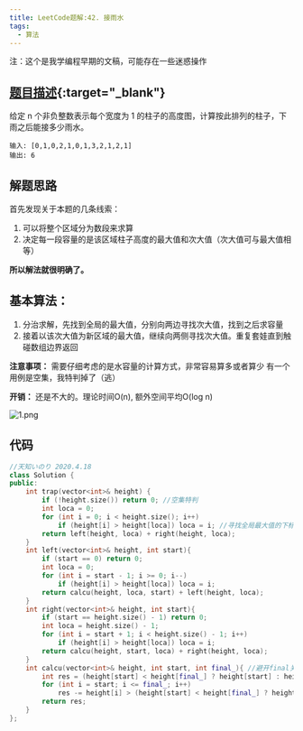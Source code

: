 ```yaml
---
title: LeetCode题解:42. 接雨水
tags: 
  - 算法
---
```


注：这个是我学编程早期的文稿，可能存在一些迷惑操作

## [题目描述](https://leetcode-cn.com/problems/trapping-rain-water/){:target="_blank"}

给定 n 个非负整数表示每个宽度为 1 的柱子的高度图，计算按此排列的柱子，下雨之后能接多少雨水。

```
输入: [0,1,0,2,1,0,1,3,2,1,2,1]
输出: 6
```

## 解题思路

首先发现关于本题的几条线索：

1. 可以将整个区域分为数段来求算
2. 决定每一段容量的是该区域柱子高度的最大值和次大值（次大值可与最大值相等）

**所以解法就很明确了。**

## 基本算法：

1. 分治求解，先找到全局的最大值，分别向两边寻找次大值，找到之后求容量
2. 接着以该次大值为新区域的最大值，继续向两侧寻找次大值。重复套娃直到触碰数组边界返回

**注意事项：**
需要仔细考虑的是水容量的计算方式，非常容易算多或者算少
有一个用例是空集，我特判掉了（逃）

**开销：**
还是不大的。理论时间O(n), 额外空间平均O(log n)  

![1.png](https://pic.leetcode-cn.com/41503a30d44abfc195621705c97489f07d2e8c4f37c8f9bd4d5a6a8897457828-1.png)

## 代码
  
```cpp  
//天知いのり 2020.4.18
class Solution {
public:
    int trap(vector<int>& height) {
        if (!height.size()) return 0; //空集特判
        int loca = 0;
        for (int i = 0; i < height.size(); i++)
            if (height[i] > height[loca]) loca = i; //寻找全局最大值的下标
        return left(height, loca) + right(height, loca);
    }
    int left(vector<int>& height, int start){
        if (start == 0) return 0;
        int loca = 0;
        for (int i = start - 1; i >= 0; i--)
            if (height[i] > height[loca]) loca = i;
        return calcu(height, loca, start) + left(height, loca);
    }
    int right(vector<int>& height, int start){
        if (start == height.size() - 1) return 0;
        int loca = height.size() - 1;
        for (int i = start + 1; i < height.size() - 1; i++)
            if (height[i] > height[loca]) loca = i;
        return calcu(height, start, loca) + right(height, loca);
    }
    int calcu(vector<int>& height, int start, int final_){ //避开final关键字（虽然说不避开也没什么啦
        int res = (height[start] < height[final_] ? height[start] : height[final_]) * (final_ - start + 1);
        for (int i = start; i <= final_; i++)
            res -= height[i] > (height[start] < height[final_] ? height[start] : height[final_]) ? (height[start] < height[final_] ? height[start] : height[final_]) : height[i];
        return res;
    }
};
```
